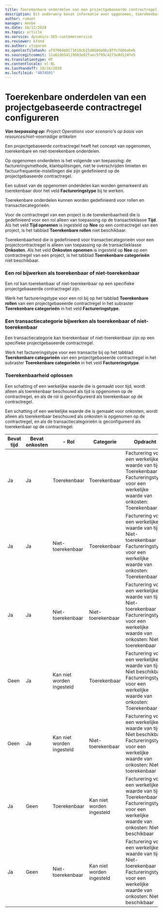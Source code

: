 ```yaml
---
title: Toerekenbare onderdelen van een projectgebaseerde contractregel configureren
description: Dit onderwerp bevat informatie over opgenomen, toerekenbare en niet-toerekenbare onderdelen op contractregels.
author: rumant
manager: Annbe
ms.date: 10/12/2020
ms.topic: article
ms.service: dynamics-365-customerservice
ms.reviewer: kfend
ms.author: stsporen
ms.openlocfilehash: af97904b0171618cb15d060da9bc87fcf6bbabeb
ms.sourcegitcommit: 11a61db54119503e82faec5f99c4273e8d1247e5
ms.translationtype: HT
ms.contentlocale: nl-NL
ms.lasthandoff: 10/16/2020
ms.locfileid: "4074501"
---
```

# <a name="configure-chargeable-components-of-a-project-based-contract-line"></a>Toerekenbare onderdelen van een projectgebaseerde contractregel configureren

_**Van toepassing op:** Project Operations voor scenario's op basis van resources/niet-voorradige artikelen_

Een projectgebaseerde contractregel heeft het concept van opgenomen, toerekenbare en niet-toerekenbare onderdelen.

Op opgenomen onderdelen is het volgende van toepassing: de factureringsmethode, klantsplitsingen, niet te overschrijden limieten en factuurfrequentie-instellingen die zijn gedefinieerd op de projectgebaseerde contractregel.

Een subset van de opgenomen onderdelen kan worden gemarkeerd als toerekenbaar door het veld **Factureringstype** bij te werken.

Toerekenbare onderdelen kunnen worden gedefinieerd voor rollen en transactiecategorieën.

Voor de contractregel van een project is de toerekenbaarheid die is gedefinieerd voor een rol alleen van toepassing op de transactieklasse **Tijd**. Als het veld **Tijd opnemen** is ingesteld op **Nee** op een contractregel van een project, is het tabblad **Toerekenbare rollen** niet beschikbaar.

Toerekenbaarheid die is gedefinieerd voor transactiecategorieën voor een projectcontractregel is alleen van toepassing op de transactieklasse **Onkosten**. Als het veld **Onkosten opnemen** is ingesteld op **Nee** op een contractregel van een project, is het tabblad **Toerekenbare categorieën** niet beschikbaar.

### <a name="update-a-role-to-be-chargeable-or-non-chargeable"></a>Een rol bijwerken als toerekenbaar of niet-toerekenbaar

Een rol kan toerekenbaar of niet-toerekenbaar op een specifieke projectgebaseerde contractregel zijn.

Werk het factureringstype voor een rol bij op het tabblad **Toerekenbare rollen** van een projectgebaseerde contractregel in het subraster **Toerekenbare categorieën** in het veld **Factureringstype**.

### <a name="update-a-transaction-category-to-be-chargeable-or-non-chargeable"></a>Een transactiecategorie bijwerken als toerekenbaar of niet-toerekenbaar

Een transactiecategorie kan toerekenbaar of niet-toerekenbaar zijn op een specifieke projectgebaseerde contractregel.

Werk het factureringstype voor een transactie bij op het tabblad **Toerekenbare categorieën** van een projectgebaseerde contractregel in het subraster **Toerekenbare categorieën** in het veld **Factureringstype**.

### <a name="resolve-chargeability"></a>Toerekenbaarheid oplossen

Een schatting of een werkelijke waarde die is gemaakt voor tijd, wordt alleen als toerekenbaar beschouwd als tijd is opgenomen op de contractregel, en als de rol is geconfigureerd als toerekenbaar op de contractregel.

Een schatting of een werkelijke waarde die is gemaakt voor onkosten, wordt alleen als toerekenbaar beschouwd als onkosten is opgenomen op de contractregel, en als de transactiecategorieën is geconfigureerd als toerekenbaar op de contractregel.

| Bevat tijd | Bevat onkosten | - Rol | Categorie | Opdracht |
| --- | --- | --- | --- | --- |
| Ja | Ja | Toerekenbaar | Toerekenbaar | Facturering voor een werkelijke waarde van tijd: Toerekenbaar </br>Factureringstype voor een werkelijke waarde van onkosten: Toerekenbaar |
| Ja | Ja | Niet-toerekenbaar | Toerekenbaar | Facturering voor een werkelijke waarde van tijd: Niet-toerekenbaar </br>Factureringstype voor een werkelijke waarde van onkosten: Toerekenbaar |
| Ja | Ja | Niet-toerekenbaar | Niet-toerekenbaar | Facturering voor een werkelijke waarde van tijd: Niet-toerekenbaar </br>Factureringstype voor een werkelijke waarde van onkosten: Niet-toerekenbaar |
| Geen | Ja | Kan niet worden ingesteld | Toerekenbaar | Facturering voor een werkelijke waarde van tijd: Niet beschikbaar </br>Factureringstype voor een werkelijke waarde van onkosten: Toerekenbaar |
| Geen | Ja | Kan niet worden ingesteld | Niet-toerekenbaar | Facturering voor een werkelijke waarde van tijd: Niet beschikbaar </br>Factureringstype voor een werkelijke waarde van onkosten: Niet-toerekenbaar |
| Ja | Geen | Toerekenbaar | Kan niet worden ingesteld | Facturering voor een werkelijke waarde van tijd: Toerekenbaar </br>Factureringstype voor een werkelijke waarde van onkosten: Niet beschikbaar |
| Ja | Geen | Niet-toerekenbaar | Kan niet worden ingesteld | Facturering voor een werkelijke waarde van tijd: Niet-toerekenbaar </br> Factureringstype voor een werkelijke waarde van onkosten: Niet beschikbaar |
